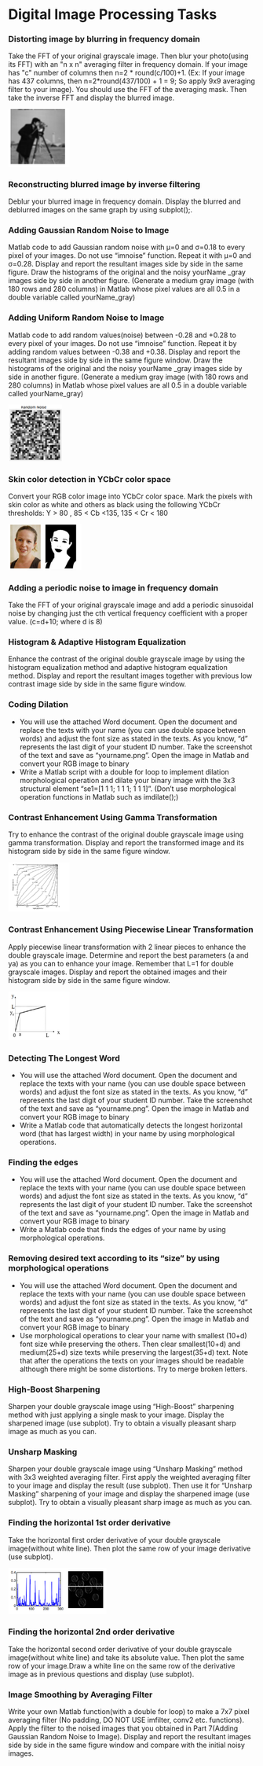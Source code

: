 # Digital Image Processing Tasks

### Distorting image by blurring in frequency domain
Take the FFT of your original grayscale image. Then blur your photo(using its FFT) with an "n x n" averaging filter in frequency domain. If your image has "c" number of columns then
n=2 * round(c/100)+1. (Ex: If your image has 437 columns, then n=2*round(437/100) + 1 = 9; 
So apply 9x9 averaging filter to your image). You should use the FFT of the averaging mask. Then take the inverse FFT and display
the blurred image.

<img src="https://github.com/iremozcann/Digital-Image-Processing/blob/main/Distorting image by blurring in frequency domain/blurring.png" alt="alt text" width="125">

### Reconstructing blurred image by inverse filtering
Deblur your blurred image in frequency domain. Display the blurred and deblurred images on the same graph by using subplot();. 

### Adding Gaussian Random Noise to Image
Matlab code to add Gaussian random noise with μ=0 and σ=0.18 to every pixel of your images. Do not use “imnoise” function. Repeat it with μ=0 and σ=0.28. Display and report
the resultant images side by side in the same figure. Draw the histograms of the original and the noisy yourName _gray images side by side in another figure.
(Generate a medium gray image (with 180 rows and 280 columns) in Matlab whose pixel values are all 0.5 in a double variable called yourName_gray)

### Adding Uniform Random Noise to Image
Matlab code to add random values(noise) between -0.28 and +0.28 to every pixel of your images. Do not use “imnoise” function. Repeat it by adding random values between -0.38 and +0.38. Display
and report the resultant images side by side in the same figure window. Draw the histograms of the original and the noisy yourName _gray images side by side in another figure.
(Generate a medium gray image (with 180 rows and 280 columns) in Matlab whose pixel values are all 0.5 in a double variable called yourName_gray)

<img src="https://github.com/iremozcann/Digital-Image-Processing/blob/main/Adding Uniform Random Noise to Image/randomnoise.png" alt="alt text" width="110">


### Skin color detection in YCbCr color space
Convert your RGB color image into YCbCr color space. Mark the pixels with skin color as white and others as black using the following YCbCr thresholds:
Y > 80 , 85 < Cb <135, 135 < Cr < 180

<img src="https://github.com/iremozcann/Digital-Image-Processing/blob/main/Skin color detection and Adding Periodic Noise/skincolor.png" alt="alt text" width="150">

### Adding a periodic noise to image in frequency domain 
Take the FFT of your original grayscale image and add a periodic sinusoidal noise by changing just the cth vertical frequency coefficient with a proper value. (c=d+10; where d is 8) 
### Histogram & Adaptive Histogram Equalization
Enhance the contrast of the original double grayscale image by using the histogram equalization method and adaptive histogram equalization method. Display and report the resultant images together with previous low contrast
image side by side in the same figure window. 

### Coding Dilation
- You will use the attached Word document. Open the document and replace the texts with your name (you can use double space between words) and adjust the font size as stated in the texts. As you know, “d”
represents the last digit of your student ID number. Take the screenshot of the text and save as “yourname.png”. Open the image in Matlab and convert your RGB image to binary
- Write a Matlab script with a double for loop to implement dilation morphological operation and dilate your binary image with the 3x3 structural element “se1=[1 1 1; 1 1 1; 1 1 1]”. (Don’t use morphological operation functions in Matlab such as imdilate();) 

### Contrast Enhancement Using Gamma Transformation
Try to enhance the contrast of the original double grayscale image using gamma transformation. Display and report the transformed image and its histogram side by side in the same figure window.

<img src="https://github.com/iremozcann/Digital-Image-Processing/blob/main/Contrast Enhancement Using Gamma Transformation/gamma.png" alt="alt text" width="125">

### Contrast Enhancement Using Piecewise Linear Transformation
Apply piecewise linear transformation with 2 linear pieces to enhance the double grayscale image. Determine and report the best parameters (a and ya) as you can to enhance your image. Remember that L=1 for double grayscale
images. Display and report the obtained images and their histogram side by side in the same figure window. 

<img src="https://github.com/iremozcann/Digital-Image-Processing/blob/main/Contrast Enhancement Using Piecewise Linear Transformation/Piecewise Linear Transformation.png" alt="alt text" width="125">

### Detecting The Longest Word
- You will use the attached Word document. Open the document and replace the texts with your name (you can use double space between words) and adjust the font size as stated in the texts. As you know, “d”
represents the last digit of your student ID number. Take the screenshot of the text and save as “yourname.png”. Open the image in Matlab and convert your RGB image to binary
- Write a Matlab code that automatically detects the longest horizontal word (that has largest width) in your name by using morphological operations.

### Finding the edges
- You will use the attached Word document. Open the document and replace the texts with your name (you can use double space between words) and adjust the font size as stated in the texts. As you know, “d”
represents the last digit of your student ID number. Take the screenshot of the text and save as “yourname.png”. Open the image in Matlab and convert your RGB image to binary
- Write a Matlab code that finds the edges of your name by using morphological operations.

### Removing desired text according to its “size” by using morphological operations
- You will use the attached Word document. Open the document and replace the texts with your name (you can use double space between words) and adjust the font size as stated in the texts. As you know, “d”
represents the last digit of your student ID number. Take the screenshot of the text and save as “yourname.png”. Open the image in Matlab and convert your RGB image to binary
- Use morphological operations to clear your name with smallest (10+d) font size while preserving the others. Then clear smallest(10+d) and medium(25+d) size texts while preserving the largest(35+d) text. Note that after the
operations the texts on your images should be readable although there might be some distortions. Try to merge broken letters.

### High-Boost Sharpening
Sharpen your double grayscale image using “High-Boost” sharpening method with just applying a single mask to your image. Display the sharpened image
(use subplot). Try to obtain a visually pleasant sharp image as much as you can.

### Unsharp Masking
Sharpen your double grayscale image using “Unsharp Masking” method with 3x3 weighted averaging filter. First apply the weighted averaging filter to your image and
display the result (use subplot). Then use it for “Unsharp Masking” sharpening of your image and display the sharpened image (use subplot). Try to obtain a visually pleasant sharp image as much
as you can. 

### Finding the horizontal 1st order derivative
Take the horizontal first order derivative of your double grayscale image(without white line). Then plot the same row of your image derivative (use subplot).

<img src="https://github.com/iremozcann/Digital-Image-Processing/blob/main/Finding the horizontal 1st order derivative/firsthorizontal.png" alt="alt text" width="200">

### Finding the horizontal 2nd order derivative
Take the horizontal second order derivative of your double grayscale image(without white line) and take its absolute value. Then plot the same row of your image.Draw a white line on the same row of the
derivative image as in previous questions and display (use subplot). 

### Image Smoothing by Averaging Filter
Write your own Matlab function(with a double for loop) to make a 7x7 pixel averaging filter (No padding, DO NOT USE imfilter, conv2 etc. functions).
Apply the filter to the noised images that you obtained in Part 7(Adding Gaussian Random Noise to Image). Display and report the resultant images side by side in the same figure window and compare with the initial noisy images. 





